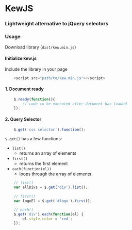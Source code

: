 # KewJS 
### Lightweight alternative to jQuery selectors

### Usage

Download library (`dist/kew.min.js`)

#### Initialize kew.js

Include the library in your page
```javascript
    <script src="path/to/kew.min.js"></script>
```

#### 1. Document ready
```javascript
    $.ready(function(){
        // code to be executed after document has loaded
    });
```

#### 2. Query Selector
```javascript
    $.get('css selector').function();
```
`$.get()` has a few functions:
* `list()`
    - returns an array of elements
* `first()`
    - returns the first element
* `each(function(el))`
    - loops through the array of elements

```javascript
    // list()
    var allDivs = $.get('div').list();
    
    // first()
    var logoEl = $.get('#logo').first();

    // each()
    $.get('div').each(function(el) {
        el.style.color = 'red';
    });

```
